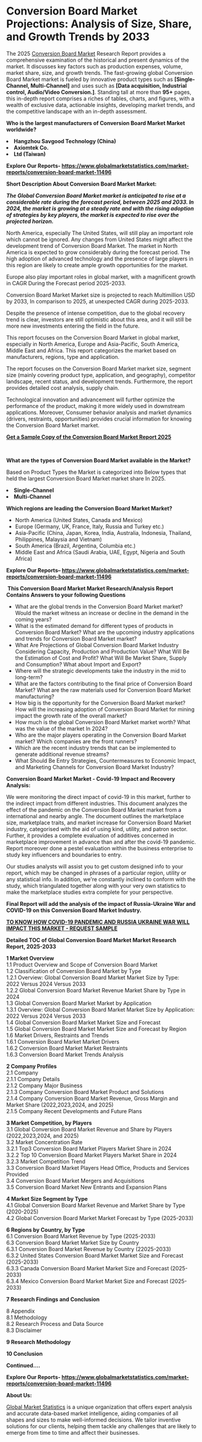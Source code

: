 <H1>Conversion Board Market Projections: Analysis of Size, Share, and Growth Trends by 2033</H1><p>The 2025 <a href="https://www.globalmarketstatistics.com/market-reports/conversion-board-market-11496">Conversion Board Market</a> Research Report provides a comprehensive examination of the historical and present dynamics of the market. It discusses key factors such as production expenses, volume, market share, size, and growth trends. The fast-growing global Conversion Board Market market is fueled by innovative product types such as <strong>[Single-Channel, Multi-Channel]</strong> and uses such as <strong>[Data acquisition, Industrial control, Audio/Video Conversion.]</strong>. Standing tall at more than <strong>95+</strong> pages, this in-depth report comprises a riches of tables, charts, and figures, with a wealth of exclusive data, actionable insights, developing market trends, and the competitive landscape with an in-depth assessment.</p><p><strong>Who is the largest manufacturers of Conversion Board Market Market worldwide?</strong></p><p><strong><li>Hangzhou Savgood Technology (China)<li>Axiomtek Co.<li>Ltd (Taiwan)</strong></p><p><strong>Explore Our Reports-&nbsp;<a href="https://wordhtml.com/">https://www.globalmarketstatistics.com/market-reports/conversion-board-market-11496</a></strong></p><p><strong>Short Description About Conversion Board Market Market:</strong></p><p><strong><em>The Global Conversion Board Market market is anticipated to rise at a considerable rate during the forecast period, between 2025 and 2033. In 2024, the market is growing at a steady rate and with the rising adoption of strategies by key players, the market is expected to rise over the projected horizon.</em></strong></p><p>North America, especially The United States, will still play an important role which cannot be ignored. Any changes from United States might affect the development trend of Conversion Board Market. The market in North America is expected to grow considerably during the forecast period. The high adoption of advanced technology and the presence of large players in this region are likely to create ample growth opportunities for the market.</p><p>Europe also play important roles in global market, with a magnificent growth in CAGR During the Forecast period 2025-2033.</p><p>Conversion Board Market Market size is projected to reach Multimillion USD by 2033, In comparison to 2025, at unexpected CAGR during 2025-2033.</p><p>Despite the presence of intense competition, due to the global recovery trend is clear, investors are still optimistic about this area, and it will still be more new investments entering the field in the future.</p><p>This report focuses on the Conversion Board Market in global market, especially in North America, Europe and Asia-Pacific, South America, Middle East and Africa. This report categorizes the market based on manufacturers, regions, type and application.</p><p>The report focuses on the Conversion Board Market market size, segment size (mainly covering product type, application, and geography), competitor landscape, recent status, and development trends. Furthermore, the report provides detailed cost analysis, supply chain.</p><p>Technological innovation and advancement will further optimize the performance of the product, making it more widely used in downstream applications. Moreover, Consumer behavior analysis and market dynamics (drivers, restraints, opportunities) provides crucial information for knowing the Conversion Board Market market.</p><p><strong><a href="https://www.globalmarketstatistics.com/market-reports/conversion-board-market-11496">Get a Sample Copy of the Conversion Board Market Report 2025</a></strong></p><p>&nbsp;</p><p><strong>What are the types of Conversion Board Market available in the Market?</strong></p><p>Based on Product Types the Market is categorized into Below types that held the largest Conversion Board Market market share In 2025.</p><p><strong><li>Single-Channel<li>Multi-Channel</strong></p><p><strong>Which regions are leading the Conversion Board Market Market?</strong></p><ul><li>North America (United States, Canada and Mexico)</li><li>Europe (Germany, UK, France, Italy, Russia and Turkey etc.)</li><li>Asia-Pacific (China, Japan, Korea, India, Australia, Indonesia, Thailand, Philippines, Malaysia and Vietnam)</li><li>South America (Brazil, Argentina, Columbia etc.)</li><li>Middle East and Africa (Saudi Arabia, UAE, Egypt, Nigeria and South Africa)</li></ul><p><strong>Explore Our Reports&ndash;&nbsp;<a href="https://www.globalmarketstatistics.com/market-reports/conversion-board-market-11496">https://www.globalmarketstatistics.com/market-reports/conversion-board-market-11496</a></strong></p><p><strong>&nbsp;This Conversion Board Market Market Research/Analysis Report Contains Answers to your following Questions</strong></p><ul><li>What are the global trends in the Conversion Board Market market? Would the market witness an increase or decline in the demand in the coming years?</li><li>What is the estimated demand for different types of products in Conversion Board Market? What are the upcoming industry applications and trends for Conversion Board Market market?</li><li>What Are Projections of Global Conversion Board Market Industry Considering Capacity, Production and Production Value? What Will Be the Estimation of Cost and Profit? What Will Be Market Share, Supply and Consumption? What about Import and Export?</li><li>Where will the strategic developments take the industry in the mid to long-term?</li><li>What are the factors contributing to the final price of Conversion Board Market? What are the raw materials used for Conversion Board Market manufacturing?</li><li>How big is the opportunity for the Conversion Board Market market? How will the increasing adoption of Conversion Board Market for mining impact the growth rate of the overall market?</li><li>How much is the global Conversion Board Market market worth? What was the value of the market In 2024?</li><li>Who are the major players operating in the Conversion Board Market market? Which companies are the front runners?</li><li>Which are the recent industry trends that can be implemented to generate additional revenue streams?</li><li>What Should Be Entry Strategies, Countermeasures to Economic Impact, and Marketing Channels for Conversion Board Market Industry?</li></ul><p><strong>Conversion Board Market Market - Covid-19 Impact and Recovery Analysis:</strong></p><p>We were monitoring the direct impact of covid-19 in this market, further to the indirect impact from different industries. This document analyzes the effect of the pandemic on the Conversion Board Market market from a international and nearby angle. The document outlines the marketplace size, marketplace traits, and market increase for Conversion Board Market industry, categorised with the aid of using kind, utility, and patron sector. Further, it provides a complete evaluation of additives concerned in marketplace improvement in advance than and after the covid-19 pandemic. Report moreover done a pestel evaluation within the business enterprise to study key influencers and boundaries to entry.</p><p>Our studies analysts will assist you to get custom designed info to your report, which may be changed in phrases of a particular region, utility or any statistical info. In addition, we're constantly inclined to conform with the study, which triangulated together along with your very own statistics to make the marketplace studies extra complete for your perspective.</p><p><strong>Final Report will add the analysis of the impact of Russia-Ukraine War and COVID-19 on this Conversion Board Market Industry.</strong></p><p><strong><a href="https://www.globalmarketstatistics.com/market-reports/conversion-board-market-11496">TO KNOW HOW COVID-19 PANDEMIC AND RUSSIA UKRAINE WAR WILL IMPACT THIS MARKET - REQUEST SAMPLE</a></strong></p><p><strong>Detailed TOC of Global Conversion Board Market Market Research Report, 2025-2033</strong></p><p><strong>1 Market Overview</strong><br /> 1.1 Product Overview and Scope of Conversion Board Market<br /> 1.2 Classification of Conversion Board Market by Type<br /> 1.2.1 Overview: Global Conversion Board Market Market Size by Type: 2022&nbsp;Versus 2024 Versus 2033<br /> 1.2.2 Global Conversion Board Market Revenue Market Share by Type in 2024<br /> 1.3 Global Conversion Board Market Market by Application<br /> 1.3.1 Overview: Global Conversion Board Market Market Size by Application: 2022&nbsp;Versus 2024 Versus 2033<br /> 1.4 Global Conversion Board Market Market Size and Forecast<br /> 1.5 Global Conversion Board Market Market Size and Forecast by Region<br /> 1.6 Market Drivers, Restraints and Trends<br /> 1.6.1 Conversion Board Market Market Drivers<br /> 1.6.2 Conversion Board Market Market Restraints<br /> 1.6.3 Conversion Board Market Trends Analysis</p><p><strong>2 Company Profiles</strong><br /> 2.1 Company<br /> 2.1.1 Company Details<br /> 2.1.2 Company Major Business<br /> 2.1.3 Company Conversion Board Market Product and Solutions<br /> 2.1.4 Company Conversion Board Market Revenue, Gross Margin and Market Share (2022,2023,2024, and 2025)<br /> 2.1.5 Company Recent Developments and Future Plans</p><p><strong>3 Market Competition, by Players</strong><br /> 3.1 Global Conversion Board Market Revenue and Share by Players (2022,2023,2024, and 2025)<br /> 3.2 Market Concentration Rate<br /> 3.2.1 Top3 Conversion Board Market Players Market Share in 2024<br /> 3.2.2 Top 10 Conversion Board Market Players Market Share in 2024<br /> 3.2.3 Market Competition Trend<br /> 3.3 Conversion Board Market Players Head Office, Products and Services Provided<br /> 3.4 Conversion Board Market Mergers and Acquisitions<br /> 3.5 Conversion Board Market New Entrants and Expansion Plans</p><p><strong>4 Market Size Segment by Type</strong><br /> 4.1 Global Conversion Board Market Revenue and Market Share by Type (2020-2025)<br /> 4.2 Global Conversion Board Market Market Forecast by Type (2025-2033)</p><p><strong>6 Regions by Country, by Type</strong><br /> 6.1 Conversion Board Market Revenue by Type (2025-2033)<br /> 6.3 Conversion Board Market Market Size by Country<br /> 6.3.1 Conversion Board Market Revenue by Country (22025-2033)<br /> 6.3.2 United States Conversion Board Market Market Size and Forecast (2025-2033)<br /> 6.3.3 Canada Conversion Board Market Market Size and Forecast (2025-2033)<br /> 6.3.4 Mexico Conversion Board Market Market Size and Forecast (2025-2033)</p><p><strong>7 Research Findings and Conclusion</strong></p><p>8 Appendix<br /> 8.1 Methodology<br /> 8.2 Research Process and Data Source<br /> 8.3 Disclaimer</p><p><strong>9 Research Methodology</strong></p><p><strong>10 Conclusion</strong></p><p><strong>Continued&hellip;.</strong></p><p><strong>Explore Our Reports-&nbsp;<a href="Conversion Board Market">https://www.globalmarketstatistics.com/market-reports/conversion-board-market-11496</a></strong></p><p><strong>About Us:</strong></p><p><a href="https://www.globalmarketstatistics.com/">Global Market Statistics</a>&nbsp;is a unique organization that offers expert analysis and accurate data-based market intelligence, aiding companies of all shapes and sizes to make well-informed decisions. We tailor inventive solutions for our clients, helping them tackle any challenges that are likely to emerge from time to time and affect their businesses.</p><p>&nbsp;</p>
